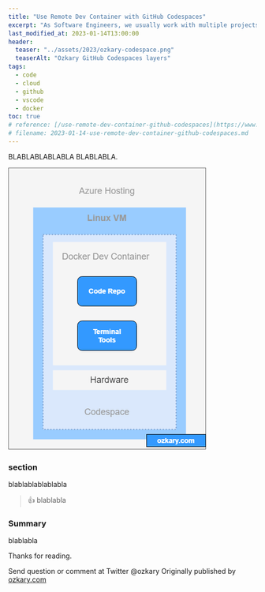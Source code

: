 ```yaml
---
title: "Use Remote Dev Container with GitHub Codespaces"
excerpt: "As Software Engineers, we usually work with multiple projects in parallel. This forces us to configure our work stations with multiple software development tools, which eventually leaves our workstation performing poorly. To overcome this problem, we often use virtual machine (VM) instances that run in our workstations or a cloud provider like Azure. Setting up those VMs also introduces some overhead into our software development process. "
last_modified_at: 2023-01-14T13:00:00
header:
  teaser: "../assets/2023/ozkary-codespace.png"
  teaserAlt: "Ozkary GitHub Codespaces layers"
tags: 
  - code  
  - cloud
  - github
  - vscode
  - docker
toc: true
# reference: [/use-remote-dev-container-github-codespaces](https://www.ozkary.com/2023/01/use-remote-dev-container-github-codespaces.html)
# filename: 2023-01-14-use-remote-dev-container-github-codespaces.md
---
```

BLABLABLABLABLA
BLABLABLA.

![ozkary-github-codespaces-layers](../assets/2023/ozkary-codespace.png "GitHub Codespaces layers")

### section

blablablablablabla

> 👍 blablabla


### Summary

blablabla

Thanks for reading.

Send question or comment at Twitter @ozkary
Originally published by [ozkary.com](https://www.ozkary.com)